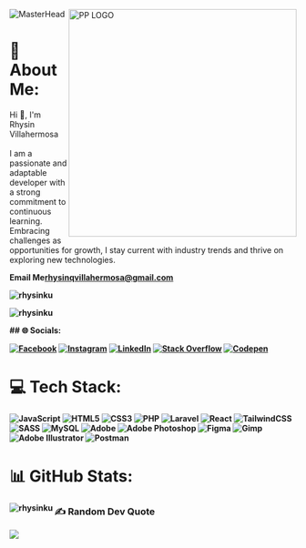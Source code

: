 ![MasterHead](https://drive.google.com/uc?id=12a-2ZC6oOQS2yZWBOGo-gHj_ZzxngglH)
<img class="hero-logo" align="right" alt="PP LOGO" width="400" src="https://i.imgur.com/8uPepvC.jpg">
# 💫 About Me:
Hi 👋, I'm Rhysin Villahermosa<br><br>I am a passionate and adaptable developer with a strong commitment to continuous learning. Embracing challenges as opportunities for growth, I stay current with industry trends and thrive on exploring new technologies.<br>

<p><strong>Email Me<strong><a href="mailto:rhysinqvillahermosa@gmail.com">rhysinqvillahermosa@gmail.com</a><p>
<p align="left"> <img src="https://komarev.com/ghpvc/?username=rhysinku&label=Profile%20views&color=0e75b6&style=flat" alt="rhysinku" /> </p>
<p><img align="center" src="https://www.codewars.com/users/rhysinku/badges/large" alt="rhysinku" /></p>
## 🌐 Socials:

[![Facebook](https://img.shields.io/badge/Facebook-%231877F2.svg?logo=Facebook&logoColor=white)](https://facebook.com/rhysinku) [![Instagram](https://img.shields.io/badge/Instagram-%23E4405F.svg?logo=Instagram&logoColor=white)](https://instagram.com/pockeypepero) [![LinkedIn](https://img.shields.io/badge/LinkedIn-%230077B5.svg?logo=linkedin&logoColor=white)](https://linkedin.com/in/rhysinvillahermosa) [![Stack Overflow](https://img.shields.io/badge/-Stackoverflow-FE7A16?logo=stack-overflow&logoColor=white)](https://stackoverflow.com/users/12361238) [![Codepen](https://img.shields.io/badge/Codepen-000000?style=for-the-badge&logo=codepen&logoColor=white)](https://codepen.io/pockeypepero) 


# 💻 Tech Stack:
![JavaScript](https://img.shields.io/badge/javascript-%23323330.svg?style=for-the-badge&logo=javascript&logoColor=%23F7DF1E) ![HTML5](https://img.shields.io/badge/html5-%23E34F26.svg?style=for-the-badge&logo=html5&logoColor=white) ![CSS3](https://img.shields.io/badge/css3-%231572B6.svg?style=for-the-badge&logo=css3&logoColor=white) ![PHP](https://img.shields.io/badge/php-%23777BB4.svg?style=for-the-badge&logo=php&logoColor=white) ![Laravel](https://img.shields.io/badge/laravel-%23FF2D20.svg?style=for-the-badge&logo=laravel&logoColor=white) ![React](https://img.shields.io/badge/react-%2320232a.svg?style=for-the-badge&logo=react&logoColor=%2361DAFB) ![TailwindCSS](https://img.shields.io/badge/tailwindcss-%2338B2AC.svg?style=for-the-badge&logo=tailwind-css&logoColor=white) ![SASS](https://img.shields.io/badge/SASS-hotpink.svg?style=for-the-badge&logo=SASS&logoColor=white) ![MySQL](https://img.shields.io/badge/mysql-%2300000f.svg?style=for-the-badge&logo=mysql&logoColor=white) ![Adobe](https://img.shields.io/badge/adobe-%23FF0000.svg?style=for-the-badge&logo=adobe&logoColor=white) ![Adobe Photoshop](https://img.shields.io/badge/adobe%20photoshop-%2331A8FF.svg?style=for-the-badge&logo=adobe%20photoshop&logoColor=white) ![Figma](https://img.shields.io/badge/figma-%23F24E1E.svg?style=for-the-badge&logo=figma&logoColor=white) ![Gimp](https://img.shields.io/badge/Gimp-657D8B?style=for-the-badge&logo=gimp&logoColor=FFFFFF) ![Adobe Illustrator](https://img.shields.io/badge/adobe%20illustrator-%23FF9A00.svg?style=for-the-badge&logo=adobe%20illustrator&logoColor=white) ![Postman](https://img.shields.io/badge/Postman-FF6C37?style=for-the-badge&logo=postman&logoColor=white)
# 📊 GitHub Stats:
<p><img align="left" src="https://github-readme-stats.vercel.app/api/top-langs?username=rhysinku&show_icons=true&locale=en&layout=compact" alt="rhysinku" /></p>

### ✍️ Random Dev Quote
![](https://quotes-github-readme.vercel.app/api?type=horizontal&theme=tokyonight)
